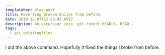 ```yaml
---
templateKey: blog-post
title: Reverting Broken Builds from before.
date: 2018-12-07T12:26:45.059Z
description: An excursion into `git revert HEAD~6..HEAD`.
tags:
  - git deletingfiles
---
```

I did the above command.  Hopefully it fixed the things I broke from before.

